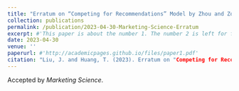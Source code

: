 ```yaml
---
title: "Erratum on “Competing for Recommendations” Model by Zhou and Zou (2023)"
collection: publications
permalink: /publication/2023-04-30-Marketing-Science-Erratum
excerpt: #'This paper is about the number 1. The number 2 is left for future work.'
date: 2023-04-30
venue: ''
paperurl: #'http://academicpages.github.io/files/paper1.pdf'
citation: "Liu, J. and Huang, T. (2023). Erratum on "Competing for Recommendations" Model by Zhou and Zou (2023). Marketing Science."
---
```


Accepted by *Marketing Science*. 